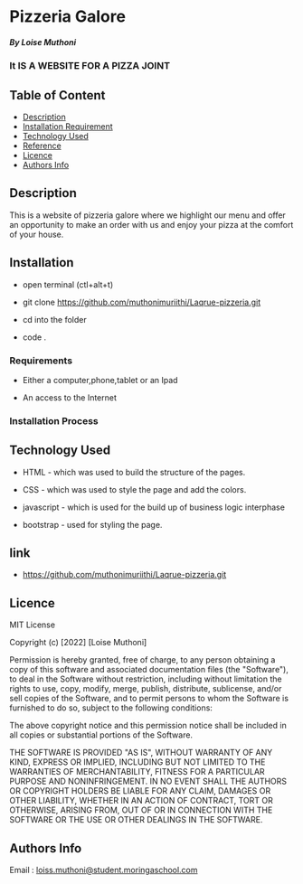 # Pizzeria Galore

##### By Loise Muthoni 
### It IS A WEBSITE FOR A PIZZA JOINT

## Table of Content

+ [Description](#description)
+ [Installation Requirement](#Installation)
+ [Technology Used](#technology-used)
+ [Reference](#reference)
+ [Licence](#licence)
+ [Authors Info](#author-Info)

## Description
<p>This is a website of pizzeria galore where we highlight our menu and offer an opportunity to make an order with us and enjoy your pizza at the comfort of your house.</p>

## Installation
* open terminal (ctl+alt+t)

* git clone https://github.com/muthonimuriithi/Laqrue-pizzeria.git

* cd into the folder

* code .

### Requirements

* Either a computer,phone,tablet or an Ipad

* An access to the Internet

### Installation Process

## Technology Used
* HTML - which was used to build the structure of the pages.

* CSS - which was used to style the page and add the colors.

* javascript - which is used for the build up of business logic interphase

* bootstrap - used for styling the page.

## link

* https://github.com/muthonimuriithi/Laqrue-pizzeria.git


## Licence

MIT License

Copyright (c) [2022] [Loise Muthoni]

Permission is hereby granted, free of charge, to any person obtaining a copy
of this software and associated documentation files (the "Software"), to deal
in the Software without restriction, including without limitation the rights
to use, copy, modify, merge, publish, distribute, sublicense, and/or sell
copies of the Software, and to permit persons to whom the Software is
furnished to do so, subject to the following conditions:

The above copyright notice and this permission notice shall be included in all
copies or substantial portions of the Software.

THE SOFTWARE IS PROVIDED "AS IS", WITHOUT WARRANTY OF ANY KIND, EXPRESS OR
IMPLIED, INCLUDING BUT NOT LIMITED TO THE WARRANTIES OF MERCHANTABILITY,
FITNESS FOR A PARTICULAR PURPOSE AND NONINFRINGEMENT. IN NO EVENT SHALL THE
AUTHORS OR COPYRIGHT HOLDERS BE LIABLE FOR ANY CLAIM, DAMAGES OR OTHER
LIABILITY, WHETHER IN AN ACTION OF CONTRACT, TORT OR OTHERWISE, ARISING FROM,
OUT OF OR IN CONNECTION WITH THE SOFTWARE OR THE USE OR OTHER DEALINGS IN THE
SOFTWARE.


## Authors Info

Email : loiss.muthoni@student.moringaschool.com